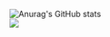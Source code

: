 ![Anurag's GitHub stats](https://github-readme-stats.vercel.app/api?username=xxyeon&count_private=true&show_icons=true)
<br>
<a href="https://mystudylog.tistory.com/" target="_blank"><img src="https://img.shields.io/badge/tistory-FF5A00?style=flat-square&logo=tistory&logoColor=white"/></a>

<!--
**xxyeon/xxyeon** is a ✨ _special_ ✨ repository because its `README.md` (this file) appears on your GitHub profile.

Here are some ideas to get you started:

- 🔭 I’m currently working on ...
- 🌱 I’m currently learning ...
- 👯 I’m looking to collaborate on ...
- 🤔 I’m looking for help with ...
- 💬 Ask me about ...
- 📫 How to reach me: ...
- 😄 Pronouns: ...
- ⚡ Fun fact: ...
-->
